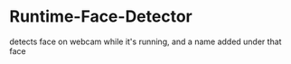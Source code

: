 # Runtime-Face-Detector
detects face on webcam while it's running, and a name added under that face
